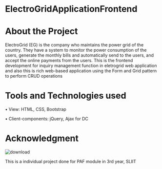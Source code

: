 # ElectroGridApplicationFrontend
# About the Project
ElectroGrid (EG) is the company who maintains the power grid of the country. They have a system to 
monitor the power consumption of the users, generate the monthly bills and automatically send to the 
users, and accept the online payments from the users.
This is the frontend development for inquiry management function in eletrogrid web application and also this is rich web-based application using the Form and Grid pattern to perform CRUD operations 

# Tools and Technologies used
• View: HTML, CSS, Bootstrap 

• Client-components: jQuery, Ajax for DC
# Acknowledgment


![download](https://user-images.githubusercontent.com/81189012/168448712-7defc49d-db0d-4187-9859-76dd190e031c.png)

This is a individual project done for PAF module in 3rd year, SLIIT
